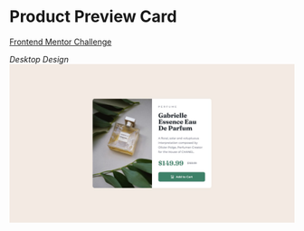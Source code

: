 # Product Preview Card

[Frontend Mentor Challenge](https://www.frontendmentor.io/challenges/product-preview-card-component-GO7UmttRfa)

*Desktop Design*
![Project Preview](src/assets/desktop-design.jpg)